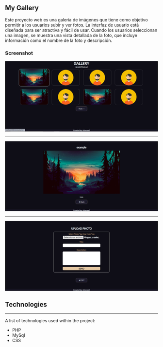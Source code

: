 ## My Gallery
Este proyecto web es una galería de imágenes que tiene como objetivo permitir a los usuarios subir y ver fotos. La interfaz de usuario está diseñada para ser atractiva y fácil de usar. Cuando los usuarios seleccionan una imagen, se muestra una vista detallada de la foto, que incluye información como el nombre de la foto y descripción. 
### Screenshot
![Home](./web/home.png)
____________________________________________
![details photo](./web/detailsPhoto.png)
___________________________________________
![add photo](./web/addPhoto.png)

## Technologies
***
A list of technologies used within the project:
* PHP 
* MySql
* CSS
